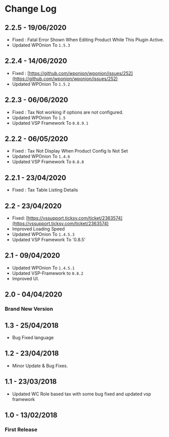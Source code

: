 # Change Log

## 2.2.5 - 19/06/2020

* Fixed : Fatal Error Shown When Editing Product While This Plugin Active.
* Updated WPOnion To `1.5.3`

## 2.2.4 - 14/06/2020

* Fixed : [https://github.com/wponion/wponion/issues/252](https://github.com/wponion/wponion/issues/252)
* Updated WPOnion To `1.5.2`

## 2.2.3 - 06/06/2020

* Fixed : Tax Not working if options are not configured.
* Updated WPOnion To `1.5`
* Updated VSP Framework To `0.8.9.1` 

## 2.2.2 - 06/05/2020

* Fixed : Tax Not Display When Product Config Is Not Set
* Updated WPOnion To `1.4.6`
* Updated VSP Framework To `0.8.8` 

## 2.2.1 - 23/04/2020

* Fixed : Tax Table Listing Details

## 2.2 - 23/04/2020

* Fixed: [https://vssupport.ticksy.com/ticket/2363574](https://vssupport.ticksy.com/ticket/2363574)
* Improved Loading Speed
* Updated WPOnion To `1.4.5.3`
* Updated VSP Framework To '0.8.5'

## 2.1 - 09/04/2020

* Updated WPOnion To `1.4.5.1`
* Updated VSP-Framework to `0.8.2`
* Improved UI.

## 2.0 - 04/04/2020

### Brand New Version

## 1.3 - 25/04/2018

* Bug Fixed language 

## 1.2 - 23/04/2018

* Minor Update & Bug Fixes.

## 1.1 - 23/03/2018

* Updated WC Role based tax with some bug fixed and updated vsp framework

## 1.0 - 13/02/2018

### First Release

